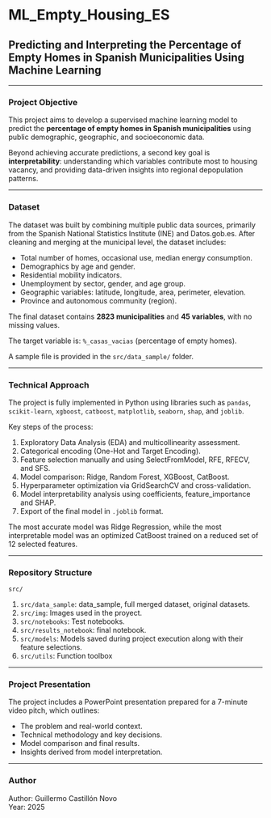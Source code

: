 # ML_Empty_Housing_ES

## Predicting and Interpreting the Percentage of Empty Homes in Spanish Municipalities Using Machine Learning

---

### Project Objective

This project aims to develop a supervised machine learning model to predict the **percentage of empty homes in Spanish municipalities** using public demographic, geographic, and socioeconomic data.

Beyond achieving accurate predictions, a second key goal is **interpretability**: understanding which variables contribute most to housing vacancy, and providing data-driven insights into regional depopulation patterns.

---

### Dataset

The dataset was built by combining multiple public data sources, primarily from the Spanish National Statistics Institute (INE) and Datos.gob.es. After cleaning and merging at the municipal level, the dataset includes:

- Total number of homes, occasional use, median energy consumption.
- Demographics by age and gender.
- Residential mobility indicators.
- Unemployment by sector, gender, and age group.
- Geographic variables: latitude, longitude, area, perimeter, elevation.
- Province and autonomous community (region).

The final dataset contains **2823 municipalities** and **45 variables**, with no missing values.

The target variable is: `%_casas_vacias` (percentage of empty homes).

A sample file is provided in the `src/data_sample/` folder.

---

### Technical Approach

The project is fully implemented in Python using libraries such as `pandas`, `scikit-learn`, `xgboost`, `catboost`, `matplotlib`, `seaborn`, `shap`, and `joblib`.

Key steps of the process:

1. Exploratory Data Analysis (EDA) and multicollinearity assessment.
2. Categorical encoding (One-Hot and Target Encoding).
3. Feature selection manually and using SelectFromModel, RFE, RFECV, and SFS.
4. Model comparison: Ridge, Random Forest, XGBoost, CatBoost.
5. Hyperparameter optimization via GridSearchCV and cross-validation.
6. Model interpretability analysis using coefficients, feature_importance and SHAP.
7. Export of the final model in `.joblib` format.

The most accurate model was Ridge Regression, while the most interpretable model was an optimized CatBoost trained on a reduced set of 12 selected features.

---

### Repository Structure

``src/``
1. ``src/data_sample``: data_sample, full merged dataset, original datasets.
2. ``src/img``: Images used in the proyect.
3. ``src/notebooks``: Test notebooks.
4. ``src/results_notebook``: final notebook.
5. ``src/models``: Models saved during project execution along with their feature selections.
6. ``src/utils``: Function toolbox
---

### Project Presentation

The project includes a PowerPoint presentation prepared for a 7-minute video pitch, which outlines:

- The problem and real-world context.
- Technical methodology and key decisions.
- Model comparison and final results.
- Insights derived from model interpretation.

---

### Author
 
Author: Guillermo Castillón Novo  
Year: 2025

